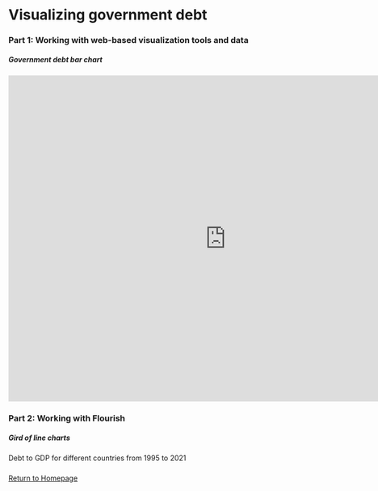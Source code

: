 # Visualizing government debt

### Part 1: Working with web-based visualization tools and data
##### Government debt bar chart
<iframe src="https://data.oecd.org/chart/6OfW" width="860" height="645" style="border: 0" mozallowfullscreen="true" webkitallowfullscreen="true" allowfullscreen="true"><a href="https://data.oecd.org/chart/6OfW" target="_blank">OECD Chart: General government debt, Total, % of GDP, Annual, 2019</a></iframe>

### Part 2: Working with Flourish
##### Gird of line charts
Debt to GDP for different countries from 1995 to 2021
<div class="flourish-embed flourish-chart" data-src="visualisation/11153898"><script src="https://public.flourish.studio/resources/embed.js"></script></div>

##### 

[Return to Homepage](/README.md)
